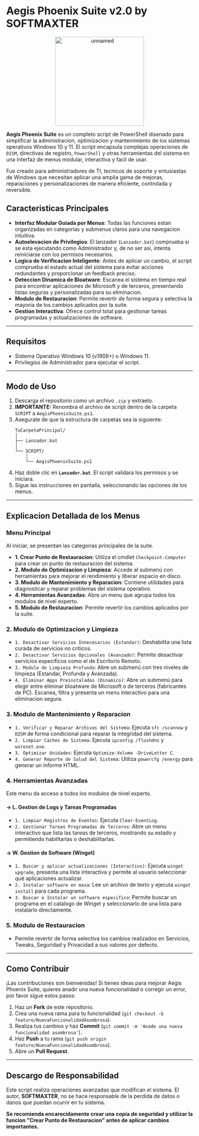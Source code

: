 # Aegis Phoenix Suite v2.0 by SOFTMAXTER

<p align="center">
  <img width="240" height="240" alt="unnamed" src="https://github.com/user-attachments/assets/a553a8e6-17a4-43d4-b479-05a1dd217c8f" />
</p>

**Aegis Phoenix Suite** es un completo script de PowerShell disenado para simplificar la administracion, optimizacion y mantenimiento de los sistemas operativos Windows 10 y 11. El script encapsula complejas operaciones de `DISM`, directivas de registro, `PowerShell` y otras herramientas del sistema en una interfaz de menus modular, interactiva y facil de usar.

Fue creado para administradores de TI, tecnicos de soporte y entusiastas de Windows que necesitan aplicar una amplia gama de mejoras, reparaciones y personalizaciones de manera eficiente, controlada y reversible.

## Caracteristicas Principales

* **Interfaz Modular Guiada por Menus**: Todas las funciones estan organizadas en categorias y submenus claros para una navegacion intuitiva.
* **Autoelevacion de Privilegios**: El lanzador (`Lanzador.bat`) comprueba si se esta ejecutando como Administrador y, de no ser asi, intenta reiniciarse con los permisos necesarios.
* **Logica de Verificacion Inteligente**: Antes de aplicar un cambio, el script comprueba el estado actual del sistema para evitar acciones redundantes y proporcionar un feedback preciso.
* **Deteccion Dinamica de Bloatware**: Escanea el sistema en tiempo real para encontrar aplicaciones de Microsoft y de terceros, presentando listas seguras y personalizadas para su eliminacion.
* **Modulo de Restauracion**: Permite revertir de forma segura y selectiva la mayoria de los cambios aplicados por la suite.
* **Gestion Interactiva**: Ofrece control total para gestionar tareas programadas y actualizaciones de software.

---

## Requisitos

* Sistema Operativo Windows 10 (v1909+) o Windows 11.
* Privilegios de Administrador para ejecutar el script.

---

## Modo de Uso

1.  Descarga el repositorio como un archivo `.zip` y extraelo.
2.  **IMPORTANTE:** Renombra el archivo de script dentro de la carpeta `SCRIPT` a `AegisPhoenixSuite.ps1`.
3.  Asegurate de que la estructura de carpetas sea la siguiente:
    ```
    TuCarpetaPrincipal/
    │
    ├── Lanzador.bat
    │
    └── SCRIPT/
        │
        └── AegisPhoenixSuite.ps1
    ```
4.  Haz doble clic en **`Lanzador.bat`**. El script validara los permisos y se iniciara.
5.  Sigue las instrucciones en pantalla, seleccionando las opciones de los menus.

---

## Explicacion Detallada de los Menus

### Menu Principal

Al iniciar, se presentan las categorias principales de la suite.

* **1. Crear Punto de Restauracion**: Utiliza el cmdlet `Checkpoint-Computer` para crear un punto de restauracion del sistema.
* **2. Modulo de Optimizacion y Limpieza**: Accede al submenú con herramientas para mejorar el rendimiento y liberar espacio en disco.
* **3. Modulo de Mantenimiento y Reparacion**: Contiene utilidades para diagnosticar y reparar problemas del sistema operativo.
* **4. Herramientas Avanzadas**: Abre un menu que agrupa todos los modulos de nivel experto.
* **5. Modulo de Restauracion**: Permite revertir los cambios aplicados por la suite.

### 2. Modulo de Optimizacion y Limpieza

* `1. Desactivar Servicios Innecesarios (Estandar)`: Deshabilita una lista curada de servicios no criticos.
* `2. Desactivar Servicios Opcionales (Avanzado)`: Permite desactivar servicios especificos como el de Escritorio Remoto.
* `3. Modulo de Limpieza Profunda`: Abre un submenú con tres niveles de limpieza (Estandar, Profunda y Avanzada).
* `4. Eliminar Apps Preinstaladas (Dinamico)`: Abre un submenú para elegir entre eliminar bloatware de Microsoft o de terceros (fabricantes de PC). Escanea, filtra y presenta un menu interactivo para una eliminacion segura.

### 3. Modulo de Mantenimiento y Reparacion

* `1. Verificar y Reparar Archivos del Sistema`: Ejecuta `sfc /scannow` y `DISM` de forma condicional para reparar la integridad del sistema.
* `2. Limpiar Caches de Sistema`: Ejecuta `ipconfig /flushdns` y `wsreset.exe`.
* `3. Optimizar Unidades`: Ejecuta `Optimize-Volume -DriveLetter C`.
* `4. Generar Reporte de Salud del Sistema`: Utiliza `powercfg /energy` para generar un informe HTML.

### 4. Herramientas Avanzadas

Este menu da acceso a todos los modulos de nivel experto.

#### → L. Gestion de Logs y Tareas Programadas
* `1. Limpiar Registros de Eventos`: Ejecuta `Clear-EventLog`.
* `2. Gestionar Tareas Programadas de Terceros`: Abre un menu interactivo que lista las tareas de terceros, mostrando su estado y permitiendo habilitarlas o deshabilitarlas.

#### → W. Gestion de Software (Winget)
* `1. Buscar y aplicar actualizaciones (Interactivo)`: Ejecuta `winget upgrade`, presenta una lista interactiva y permite al usuario seleccionar qué aplicaciones actualizar.
* `2. Instalar software en masa`: Lee un archivo de texto y ejecuta `winget install` para cada programa.
* `3. Buscar e Instalar un software especifico`: Permite buscar un programa en el catalogo de Winget y seleccionarlo de una lista para instalarlo directamente.

### 5. Modulo de Restauracion
* Permite revertir de forma selectiva los cambios realizados en Servicios, Tweaks, Seguridad y Privacidad a sus valores por defecto.

---

## Como Contribuir

¡Las contribuciones son bienvenidas! Si tienes ideas para mejorar Aegis Phoenix Suite, quieres anadir una nueva funcionalidad o corregir un error, por favor sigue estos pasos:

1.  Haz un **Fork** de este repositorio.
2.  Crea una nueva rama para tu funcionalidad (`git checkout -b feature/NuevaFuncionalidadAsombrosa`).
3.  Realiza tus cambios y haz **Commit** (`git commit -m 'Anade una nueva funcionalidad asombrosa'`).
4.  Haz **Push** a tu rama (`git push origin feature/NuevaFuncionalidadAsombrosa`).
5.  Abre un **Pull Request**.

---

## Descargo de Responsabilidad

Este script realiza operaciones avanzadas que modifican el sistema. El autor, **SOFTMAXTER**, no se hace responsable de la perdida de datos o danos que puedan ocurrir en tu sistema.

**Se recomienda encarecidamente crear una copia de seguridad y utilizar la funcion "Crear Punto de Restauracion" antes de aplicar cambios importantes.**


